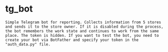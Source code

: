 # tg_bot

    Simple Telegram bot for reporting. Collects information from 5 stores and sends it to the store owner. If it is disabled during the process, the bot remembers the work state and continues to work from the same place. The token is hidden. If you want to test the bot, you need to create your bot via BotFather and specify your token in the "auth_data.py" file.
